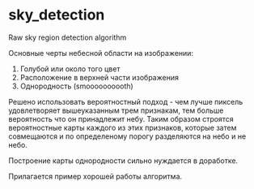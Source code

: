 # sky_detection
Raw sky region detection algorithm

Основные черты небесной области на изображении:
1) Голубой или около того цвет
2) Расположение в верхней части изображения
3) Однородность (smoooooooooth)

Решено использовать вероятностный подход - чем лучше пиксель удовлетворяет вышеуказанным трем признакам, тем больше вероятность что он принадлежит небу. Таким образом строятся вероятностные карты каждого из этих признаков, которые затем совмещаются и по определеному порогу разделяются на небо и не небо.

Построение карты однородности сильно нуждается в доработке.

Прилагается пример хорошей работы алгоритма.

